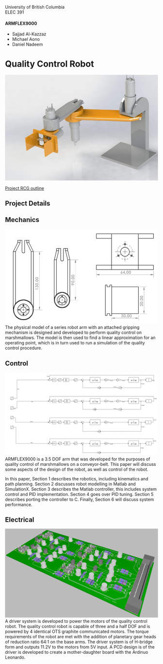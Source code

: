 University of British Columbia  
ELEC 391

#### ARMFLEX9000
- Sajjad Al-Kazzaz
- Michael Aono
- Daniel Nadeem

# Quality Control Robot

![](Robot.jpg)

[Project RCG outline](e391Proj2021.pdf)

## Project Details



## Mechanics
![](Drawing.png)
The physical model of a series robot arm with an attached gripping mechanism is designed and developed 
to perform quality control on marshmallows. The model is then used to find a linear approximation for 
an operating point, which is in turn used to run a simulation of the quality control procedure.


## Control
![](SimulinkModel.png)
ARMFLEX9000 is a 3.5 DOF arm that was developed for the purposes of quality
control of marshmallows on a conveyor-belt. This paper will discuss some aspects
of the design of the robot, as well as control of the robot.

In this paper, Section 1 describes the robotics, including kinematics and path
planning. Section 2 discusses robot modelling in Matlab and SimulationX.
Section 3 describes the Matlab controller, this includes system control and PID
implementation. Section 4 goes over PID tuning. Section 5 describes porting
the controller to C. Finally, Section 6 will discuss system performance.


## Electrical
![](PCB.png)
A driver system is developed to power the motors of the quality control robot. The quality control robot
is capable of three and a half DOF and is powered by 4 identical OTS graphite communicated motors.
The torque requirements of the robot are met with the addition of planetary gear heads of reduction
ratio 64:1 on the base arms. The driver system is of H-bridge form and outputs 11.2V to the motors from
5V input. A PCD design is of the driver is developed to create a mother-daughter board with the Ardinuo
Leonardo.

